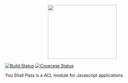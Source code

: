 <p align="center">
  <img width="225" height="177" src="https://raw.githubusercontent.com/romain-gilliotte/you-shall-pass/master/docs/logo.jpg">
</p>

[![Build Status](https://travis-ci.org/romain-gilliotte/you-shall-pass.svg?branch=master)](https://travis-ci.org/romain-gilliotte/you-shall-pass)
[![Coverage Status](https://coveralls.io/repos/github/romain-gilliotte/you-shall-pass/badge.svg?branch=master)](https://coveralls.io/github/romain-gilliotte/you-shall-pass?branch=master)

You Shall Pass is a ACL module for Javascript applications


